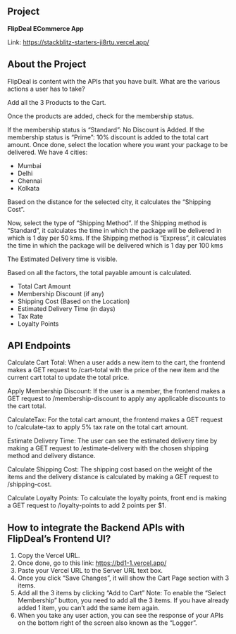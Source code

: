 ## Project

**FlipDeal ECommerce App**

Link: https://stackblitz-starters-ji8rtu.vercel.app/

## About the Project

FlipDeal is content with the APIs that you have built. What are the various actions a user has to take?

Add all the 3 Products to the Cart.

Once the products are added, check for the membership status.

If the membership status is “Standard”: No Discount is Added. If the membership status is “Prime”: 10% discount is added to the total cart amount.
Once done, select the location where you want your package to be delivered. We have 4 cities:

- Mumbai
- Delhi
- Chennai
- Kolkata

Based on the distance for the selected city, it calculates the “Shipping Cost”.

Now, select the type of “Shipping Method”. If the Shipping method is “Standard”, it calculates the time in which the package will be delivered in which is 1 day per 50 kms. If the Shipping method is “Express”, it calculates the time in which the package will be delivered which is 1 day per 100 kms

The Estimated Delivery time is visible.

Based on all the factors, the total payable amount is calculated.

- Total Cart Amount
- Membership Discount (if any)
- Shipping Cost (Based on the Location)
- Estimated Delivery Time (in days)
- Tax Rate
- Loyalty Points

## API Endpoints

Calculate Cart Total: When a user adds a new item to the cart, the frontend makes a GET request to /cart-total with the price of the new item and the current cart total to update the total price.

Apply Membership Discount: If the user is a member, the frontend makes a GET request to /membership-discount to apply any applicable discounts to the cart total.

CalculateTax: For the total cart amount, the frontend makes a GET request to /calculate-tax to apply 5% tax rate on the total cart amount.

Estimate Delivery Time: The user can see the estimated delivery time by making a GET request to /estimate-delivery with the chosen shipping method and delivery distance.

Calculate Shipping Cost: The shipping cost based on the weight of the items and the delivery distance is calculated by making a GET request to /shipping-cost.

Calculate Loyalty Points: To calculate the loyalty points, front end is making a GET request to /loyalty-points to add 2 points per $1.

## How to integrate the Backend APIs with FlipDeal’s Frontend UI?

1. Copy the Vercel URL.
2. Once done, go to this link: https://bd1-1.vercel.app/
3. Paste your Vercel URL to the Server URL text box.
4. Once you click “Save Changes”, it will show the Cart Page section with 3 items.
5. Add all the 3 items by clicking “Add to Cart” 
Note: To enable the “Select Membership” button, you need to add all the 3 items. If you have already added 1 item, you can’t add the same item again.
6. When you take any user action, you can see the response of your APIs on the bottom right of the screen also known as the “Logger”.
